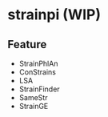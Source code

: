 # strainpi (WIP)

## Feature
- StrainPhlAn
- ConStrains
- LSA
- StrainFinder
- SameStr
- StrainGE



